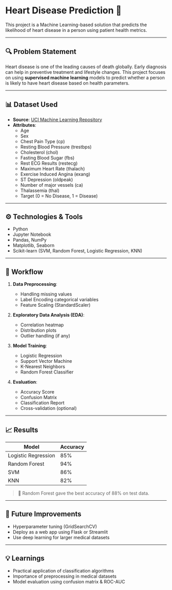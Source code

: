 # Heart Disease Prediction 💓

This project is a Machine Learning-based solution that predicts the likelihood of heart disease in a person using patient health metrics.

---

## 🔍 Problem Statement

Heart disease is one of the leading causes of death globally. Early diagnosis can help in preventive treatment and lifestyle changes. This project focuses on using **supervised machine learning** models to predict whether a person is likely to have heart disease based on health parameters.

---

## 📊 Dataset Used

- **Source**: [UCI Machine Learning Repository](https://archive.ics.uci.edu/ml/datasets/Heart+Disease)
- **Attributes**:
  - Age
  - Sex
  - Chest Pain Type (cp)
  - Resting Blood Pressure (trestbps)
  - Cholesterol (chol)
  - Fasting Blood Sugar (fbs)
  - Rest ECG Results (restecg)
  - Maximum Heart Rate (thalach)
  - Exercise Induced Angina (exang)
  - ST Depression (oldpeak)
  - Number of major vessels (ca)
  - Thalassemia (thal)
  - Target (0 = No Disease, 1 = Disease)

---

## ⚙️ Technologies & Tools

- Python
- Jupyter Notebook
- Pandas, NumPy
- Matplotlib, Seaborn
- Scikit-learn (SVM, Random Forest, Logistic Regression, KNN)

---

## 🔄 Workflow

1. **Data Preprocessing**:
   - Handling missing values
   - Label Encoding categorical variables
   - Feature Scaling (StandardScaler)

2. **Exploratory Data Analysis (EDA)**:
   - Correlation heatmap
   - Distribution plots
   - Outlier handling (if any)

3. **Model Training**:
   - Logistic Regression
   - Support Vector Machine
   - K-Nearest Neighbors
   - Random Forest Classifier

4. **Evaluation**:
   - Accuracy Score
   - Confusion Matrix
   - Classification Report
   - Cross-validation (optional)

---

## 📈 Results

| Model               | Accuracy |
|--------------------|----------|
| Logistic Regression| 85%      |
| Random Forest      | 94%      |
| SVM                | 86%      |
| KNN                | 82%      |

> 📌 Random Forest gave the best accuracy of 88% on test data.

---

## 📌 Future Improvements

- Hyperparameter tuning (GridSearchCV)
- Deploy as a web app using Flask or Streamlit
- Use deep learning for larger medical datasets

---

## 💡 Learnings

- Practical application of classification algorithms
- Importance of preprocessing in medical datasets
- Model evaluation using confusion matrix & ROC-AUC
